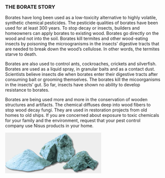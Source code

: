 
### THE BORATE STORY

Borates have long been used as a low-toxicity alternative to highly volatile, synthetic chemical pesticides. The pesticide qualities of borates have been used for at least 300 years. To stop decay or insects, builders and homeowners can apply borates to existing wood. Borates go directly on the wood and not into the soil. Borates kill termites and other wood-eating insects by poisoning the microogranisms in the insects’ digestive tracts that are needed to break down the wood’s cellulose. In other words, the termites starve to death.


Borates are also used to control ants, cockroaches, crickets and silverfish. Borates are used as a liquid spray, in granular baits and as a contact dust. Scientists believe insects die when borates enter their digestive tracts after consuming bait or grooming themselves. The borates kill the micoorganisms in the insects’ gut. So far, insects have shown no ability to develop resistance to borates.

Borates are being used more and more in the conservation of wooden structures and artifacts. The chemical diffuses deep into wood fibers to stop wood decay fungi. They are used in restoration projects from old homes to old ships. If you are concerned about exposure to toxic chemicals for your family and the environment, request that your pest control company use Nisus products in your home.


![](./borateStory.jpg)
